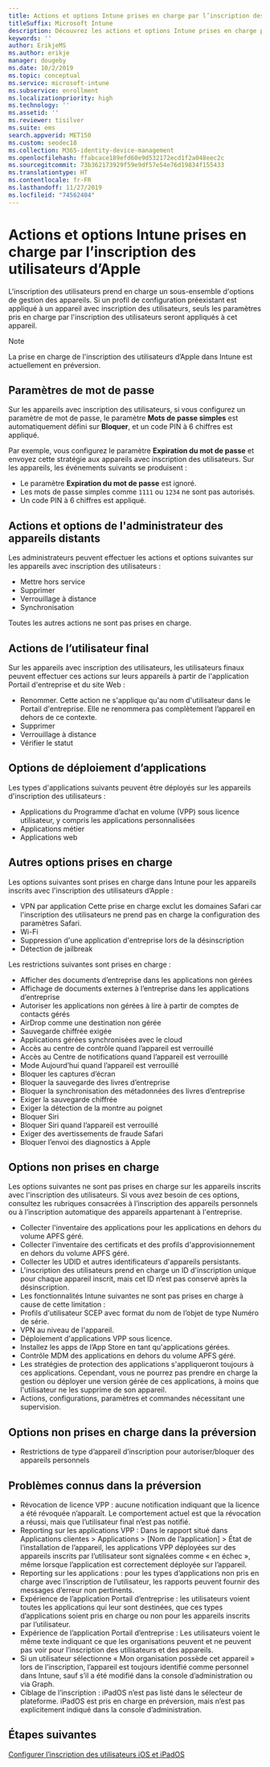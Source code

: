 ```yaml
---
title: Actions et options Intune prises en charge par l’inscription des utilisateurs d’Apple
titleSuffix: Microsoft Intune
description: Découvrez les actions et options Intune prises en charge par l’inscription des utilisateurs d’Apple
keywords: ''
author: ErikjeMS
ms.author: erikje
manager: dougeby
ms.date: 10/2/2019
ms.topic: conceptual
ms.service: microsoft-intune
ms.subservice: enrollment
ms.localizationpriority: high
ms.technology: ''
ms.assetid: ''
ms.reviewer: tisilver
ms.suite: ems
search.appverid: MET150
ms.custom: seodec18
ms.collection: M365-identity-device-management
ms.openlocfilehash: ffabcace189efd60e9d532172ecd1f2a048eec2c
ms.sourcegitcommit: 73b362173929f59e9df57e54e76d19834f155433
ms.translationtype: HT
ms.contentlocale: fr-FR
ms.lasthandoff: 11/27/2019
ms.locfileid: "74562404"
---
```

# <a name="intune-actions-and-options-supported-with-apple-user-enrollment"></a>Actions et options Intune prises en charge par l’inscription des utilisateurs d’Apple

L'inscription des utilisateurs prend en charge un sous-ensemble d'options de gestion des appareils. Si un profil de configuration préexistant est appliqué à un appareil avec inscription des utilisateurs, seuls les paramètres pris en charge par l'inscription des utilisateurs seront appliqués à cet appareil.

> [!NOTE]
> La prise en charge de l'inscription des utilisateurs d’Apple dans Intune est actuellement en préversion.

## <a name="password-settings"></a>Paramètres de mot de passe

Sur les appareils avec inscription des utilisateurs, si vous configurez un paramètre de mot de passe, le paramètre **Mots de passe simples** est automatiquement défini sur **Bloquer**, et un code PIN à 6 chiffres est appliqué.

Par exemple, vous configurez le paramètre **Expiration du mot de passe** et envoyez cette stratégie aux appareils avec inscription des utilisateurs. Sur les appareils, les événements suivants se produisent :
- Le paramètre **Expiration du mot de passe** est ignoré.
- Les mots de passe simples comme `1111` ou `1234` ne sont pas autorisés.
- Un code PIN à 6 chiffres est appliqué.

## <a name="administrator-remote-device-actions-and-options"></a>Actions et options de l'administrateur des appareils distants
Les administrateurs peuvent effectuer les actions et options suivantes sur les appareils avec inscription des utilisateurs :
- Mettre hors service
- Supprimer
- Verrouillage à distance
- Synchronisation

Toutes les autres actions ne sont pas prises en charge.

## <a name="end-user-actions"></a>Actions de l’utilisateur final
Sur les appareils avec inscription des utilisateurs, les utilisateurs finaux peuvent effectuer ces actions sur leurs appareils à partir de l'application Portail d'entreprise et du site Web :
- Renommer. Cette action ne s'applique qu'au nom d'utilisateur dans le Portail d'entreprise. Elle ne renommera pas complètement l’appareil en dehors de ce contexte.
- Supprimer
- Verrouillage à distance
- Vérifier le statut

## <a name="app-deployment-options"></a>Options de déploiement d’applications
Les types d'applications suivants peuvent être déployés sur les appareils d'inscription des utilisateurs :
- Applications du Programme d’achat en volume (VPP) sous licence utilisateur, y compris les applications personnalisées
- Applications métier
- Applications web

## <a name="other-supported-options"></a>Autres options prises en charge

Les options suivantes sont prises en charge dans Intune pour les appareils inscrits avec l'inscription des utilisateurs d’Apple :
- VPN par application Cette prise en charge exclut les domaines Safari car l'inscription des utilisateurs ne prend pas en charge la configuration des paramètres Safari.
- Wi-Fi 
- Suppression d'une application d'entreprise lors de la désinscription
- Détection de jailbreak

Les restrictions suivantes sont prises en charge :
- Afficher des documents d’entreprise dans les applications non gérées
- Affichage de documents externes à l’entreprise dans les applications d’entreprise
- Autoriser les applications non gérées à lire à partir de comptes de contacts gérés
- AirDrop comme une destination non gérée
- Sauvegarde chiffrée exigée
- Applications gérées synchronisées avec le cloud
- Accès au centre de contrôle quand l’appareil est verrouillé
- Accès au Centre de notifications quand l’appareil est verrouillé
- Mode Aujourd’hui quand l’appareil est verrouillé
- Bloquer les captures d’écran
- Bloquer la sauvegarde des livres d’entreprise
- Bloquer la synchronisation des métadonnées des livres d’entreprise
- Exiger la sauvegarde chiffrée
- Exiger la détection de la montre au poignet
- Bloquer Siri
- Bloquer Siri quand l’appareil est verrouillé
- Exiger des avertissements de fraude Safari
- Bloquer l’envoi des diagnostics à Apple


## <a name="options-not-supported"></a>Options non prises en charge
Les options suivantes ne sont pas prises en charge sur les appareils inscrits avec l'inscription des utilisateurs. Si vous avez besoin de ces options, consultez les rubriques consacrées à l’inscription des appareils personnels ou à l’inscription automatique des appareils appartenant à l'entreprise.
- Collecter l'inventaire des applications pour les applications en dehors du volume APFS géré.
- Collecter l'inventaire des certificats et des profils d'approvisionnement en dehors du volume APFS géré.
- Collecter les UDID et autres identificateurs d'appareils persistants.
- L'inscription des utilisateurs prend en charge un ID d'inscription unique pour chaque appareil inscrit, mais cet ID n’est pas conservé après la désinscription.
- Les fonctionnalités Intune suivantes ne sont pas prises en charge à cause de cette limitation :
- Profils d'utilisateur SCEP avec format du nom de l’objet de type Numéro de série.
- VPN au niveau de l'appareil.
- Déploiement d'applications VPP sous licence.
- Installez les apps de l’App Store en tant qu'applications gérées.
- Contrôle MDM des applications en dehors du volume APFS géré.
- Les stratégies de protection des applications s'appliqueront toujours à ces applications. Cependant, vous ne pourrez pas prendre en charge la gestion ou déployer une version gérée de ces applications, à moins que l'utilisateur ne les supprime de son appareil.
- Actions, configurations, paramètres et commandes nécessitant une supervision. 

## <a name="options-not-supported-in-preview"></a>Options non prises en charge dans la préversion
- Restrictions de type d’appareil d’inscription pour autoriser/bloquer des appareils personnels 

## <a name="known-issues-in-preview"></a>Problèmes connus dans la préversion
- Révocation de licence VPP : aucune notification indiquant que la licence a été révoquée n’apparaît. Le comportement actuel est que la révocation a réussi, mais que l’utilisateur final n’est pas notifié. 
- Reporting sur les applications VPP : Dans le rapport situé dans Applications clientes > Applications > [Nom de l’application] > État de l’installation de l’appareil, les applications VPP déployées sur des appareils inscrits par l’utilisateur sont signalées comme « en échec », même lorsque l’application est correctement déployée sur l’appareil. 
- Reporting sur les applications : pour les types d’applications non pris en charge avec l’inscription de l’utilisateur, les rapports peuvent fournir des messages d’erreur non pertinents. 
- Expérience de l’application Portail d’entreprise : les utilisateurs voient toutes les applications qui leur sont destinées, que ces types d’applications soient pris en charge ou non pour les appareils inscrits par l’utilisateur. 
- Expérience de l’application Portail d’entreprise : Les utilisateurs voient le même texte indiquant ce que les organisations peuvent et ne peuvent pas voir pour l’inscription des utilisateurs et des appareils.
- Si un utilisateur sélectionne « Mon organisation possède cet appareil » lors de l’inscription, l’appareil est toujours identifié comme personnel dans Intune, sauf s’il a été modifié dans la console d’administration ou via Graph. 
- Ciblage de l’inscription : iPadOS n’est pas listé dans le sélecteur de plateforme. iPadOS est pris en charge en préversion, mais n’est pas explicitement indiqué dans la console d’administration. 


## <a name="next-steps"></a>Étapes suivantes

[Configurer l’inscription des utilisateurs iOS et iPadOS](ios-user-enrollment.md)
